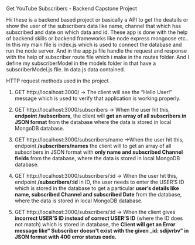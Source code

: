  Get YouTube Subscribers - Backend Capstone Project

Hii these is a backend based project or basically a API to get the deatails or show the user of the subscribers data like name, channel that which has subscribed and date on which data and id. These app is done with the help of backend skills or backend frameworks like node express mongoose etc.. 
In this my main file is index.js which is used to connect the database and run the node server.
And in the app.js file handle the request and response with the help of subscriber route file which i make in the routes folder.
And I define my subscriberModel in the models folder in that have a subscriberModel.js file.
In data.js data contained.



HTTP request methods used in the project
1. GET http://localhost:3000/ → The client will see the “Hello User!” message which is used to verify that application is working properly.

2. GET http://localhost:3000/subscribers → When the user hit this, **endpoint /subscribers**, the client will **get an array of all subscribers in JSON format** from the database where the data is stored in local MongoDB database.

3. GET http://localhost:3000/subscribers/name →When the user hit this, endpoint **/subscribers/names** the client will to get an array of all subscribers in JSON format with **only name and subscribed Channel fields** from the database, where the data is stored in local MongoDB database.

4. GET http://localhost:3000/subscribers/:id → When the user hit this, endpoint **/subscribers/:id** in ID, the user needs to enter the USER’S ID which is stored in the database to get a particular **user’s details like name, subscribed Channel and subscribed Date** from the database, where the data is stored in local MongoDB database.

5. GET http://localhost:3000/subscribers/:id → When the client gives **incorrect USER’S ID instead of correct USER’S ID** (where the ID does not match) which is stored in database, the **Client will get an Error message like“ Subscriber doesn't exist with the given _id: sdijvrbv” in JSON format with 400 error status code.**

